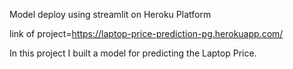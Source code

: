 Model deploy using streamlit on Heroku Platform


link of project=https://laptop-price-prediction-pg.herokuapp.com/

In this project I built a model for predicting the Laptop Price.
